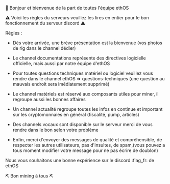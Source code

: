 :wave: Bonjour et bienvenue de la part de toutes l'équipe ethOS

:warning: Voici les règles du serveurs veuillez les lires en entier
pour le bon fonctionnement du serveur discord :warning:

Règles :

- Dès votre arrivée, une brève présentation est la bienvenue (vos photos de rig dans le channel dédier)

- Le channel documentations représente des directives logicielle officielle, mais aussi par notre équipe d'ethOS

- Pour toutes questions techniques matériel ou logiciel veuillez vous rendre dans le channel ethOS => questions-techniques (une question au mauvais endroit sera imédiatement supprimé)

- Le channel matériels est réservé aux composants utiles pour miner, il regroupe aussi les bonnes affaires

- Un channel actualité regroupe toutes les infos en continue et important sur les cryptomonnaies en général (fiscalité, pump, articles)

- Des channels vocaux sont disponible sur le serveur merci de vous rendre dans le bon selon votre problème


- Enfin, merci d'envoyer des messages de qualité et compréhensible, de respecter les autres utilisateurs, pas d'insultes, de spam,(vous pouvez a tous moment modifier votre message pour ne pas écrire de doublon)


Nous vous souhaitons une bonne expérience sur le discord :flag_fr: de ethOS

:pick: Bon mining à tous :pick:
